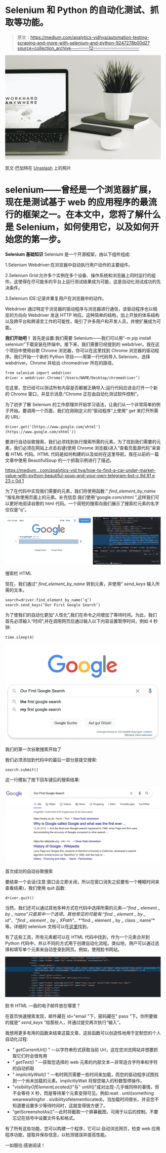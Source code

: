 # Selenium 和 Python 的自动化测试、抓取等功能。

> 原文：<https://medium.com/analytics-vidhya/automation-testing-scraping-and-more-with-selenium-and-python-9247278b00d2?source=collection_archive---------12----------------------->

![](img/3b01fe266b3e9e18d719498cc42b2ce0.png)

凯文·巴加特在 [Unsplash](https://unsplash.com?utm_source=medium&utm_medium=referral) 上的照片

# selenium——曾经是一个浏览器扩展，现在是测试基于 web 的应用程序的最流行的框架之一。在本文中，您将了解什么是 Selenium，如何使用它，以及如何开始您的第一步。

**Selenium 基础知识** Selenium 是一个开源框架，由以下组件组成:

1.Selenium Webdriver:在浏览器中自动执行用户动作的主要组件。

2.Selenium Grid:允许多个实例在多个设备、操作系统和浏览器上同时运行的组件。这使得在尽可能多的平台上运行测试结果成为可能，这是自动化测试成功的先决条件。

3.Selenium IDE:记录并重复用户在浏览器中的动作。

Webdriver 通过特定于浏览器的驱动程序与浏览器进行通信，该驱动程序也以相反的方向向 Webdriver 发送 HTTP 响应。这种简单的结构，加上开放的体系结构以及跨平台和跨语言工作的可能性，吸引了许多用户和开发人员，并使扩展成为可能。

**我们开始吧！** 首先是设置:我们需要 Selenium——我们可以用“-m pip install selenium”下载安装在终端中。接下来，我们需要已经提到的 webdriver。我在这个项目中使用谷歌 Chrome 浏览器，你可以在这里找到 Chrome 浏览器的驱动程序。我们开始一个新的 Python 项目——用第一行代码导入 Selenium，选择 webdriver。Chrome 并给出 chromedriver 所在的路径。

```
from selenium import webdriver
driver = webdriver.Chrome(‘/Users/NAME/Desktop/chromedriver’) 
```

在这里，您已经可以测试所有内容是否都被正确导入:运行代码应该会打开一个新的 Chrome 窗口，并显示消息:“Chrome 正在由自动化测试软件控制”。

为了初步了解 Selenium 的工作原理并开始学习语法，让我们从一个非常简单的例子开始。要调用一个页面，我们在刚刚定义的“驱动程序”上使用“ *get* 来打开所需的 URL:

```
driver.get(‘[https://www.google.com/xhtml'](https://www.google.com/xhtml'))
```

要进行自动谷歌搜索，我们必须找到执行搜索所需的元素。为了找到我们需要的元素，我们必须在网站上点击右键(使用 Chrome 浏览器)进入“查看页面源代码”来查看 HTML 代码。HTML 代码是如何构建的以及如何在这里导航，我在以前的一篇文章中使用 BeautifulSoup 的一个抓取示例进行了描述。

[https://medium . com/analytics-vid hya/how-to-find-a-car-under-market-value-with-python-beautiful-soup-and-your-own-telegram-bot-c 9d 91 e 23 c 0d 1](/analytics-vidhya/how-to-find-a-car-under-market-value-with-python-beautifulsoup-and-your-own-telegram-bot-c9d91e23c0d1)

为了在代码中实现我们需要的元素，我们将使用函数:" *find_element_by_name* "按名称使用页面上的元素。补充信息:我们使用“google.com/xhtml ”,这样我们可以更好地阅读谷歌的 html 代码。一个简短的搜索向我们展示了搜索栏元素的名字仅仅是“q”。

![](img/65ce6f4bee6e8448e5d28c0267a5e4ef.png)

搜索栏 HTML

现在，我们通过“ *find_element_by_name* 转到元素，并使用“ *send_keys* 输入所需的文本。

```
search=driver.find_element_by_name(‘q’)
search.send_keys(‘Our First Google Search’)
```

为了使我们的自动化更加“人性化”,我们在命令之间增加了等待时间。为此，我们首先必须输入“时间”,并在调用网页后通过输入以下内容设置暂停时间，例如 4 秒钟:

```
time.sleep(4)
```

![](img/3b28700e93e5c0307d2f45cb88c4b08c.png)

我们的第一次谷歌搜索开始了

我们必须添加到代码中的最后一部分是提交搜索:

```
search.submit()
```

这一行模拟了按下回车键后的搜索结果:

![](img/7c9714ee1bdf34f066a785a7224e7787.png)

首次成功的自动谷歌搜索

要结束一个会话(注意:窗口会立即关闭，所以在窗口消失之前要有一个睡眠时间来查看结果)，我们使用 quit 函数:

```
driver.quit()
```

当然，我们还可以通过其他多种方式在代码中选择所需的元素—*“find _ element _ by _ name”*只是其中一个选项。其他常见的可能有:*“find _ element _ by _ id”*、*“find _ element _ by _ XPath”*、*“find _ element _ by _ class _ name”*等。详细的 selenium 文档可以在[这里](https://selenium-python.readthedocs.io/)找到。

有了这些工具，所有元素都可以在 HTML 代码中找到，作为一个元素合并到 Python 代码中，并以不同的方式用于创建自动化流程。类似地，用户可以通过选择和填写单个元素来自动登录到网页。例如，使用脸书网站。

![](img/bef92c660a7cecf972bb41dab15b16ef.png)

脸书 HTML —我的电子邮件放在哪里？

在首页快速搜索发现，邮件藏在 id="email "下，密码藏在" pass "下。你所要做的就是“ *send_keys* ”给那些人，并通过提交再次执行“输入”。

我想用更多有用的函数来结束这篇文章，这些函数可以创造性地用于定制您的个人自动化过程:

*   " *getCurrentUrl()* " —以字符串形式获取当前 Url，这在您浏览网站并想要抓取它们时会很有用
*   " *getText()* " —获取您选择的 web 元素的内部文本—非常适合字符串和字符的自动抓取
*   " *implicitlyWait()* " —有时网页需要一些时间来加载，而您的驱动程序试图找到一个尚未加载的元素。implicitlyWait 将按您输入的秒数暂停操作。
*   "*visibilityOfElementLocated()*"与" untill()"成对出现-几乎做同样的事情，但不会等待 X 秒，而是等待某个元素变得可见。例如:wait . until(something wearewaitingfor . sivibilityofelementlocated)。当加载时间很长，并且您不知道要设置多少等待时间时，这就变得很方便了。
*   “getScreenshotAs()”—此时将截取一个屏幕截图，可用于以后的控制。不要忘记在括号中设置文件名和格式。

有了所有这些功能，您可以构建一个程序，它可以:自动浏览网页，检查 web 应用程序功能，提取并保存信息，以检测错误并提高性能。

一如既往:感谢阅读！